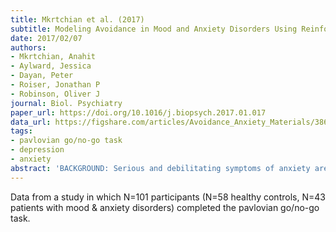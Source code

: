 ```yaml
---
title: Mkrtchian et al. (2017)
subtitle: Modeling Avoidance in Mood and Anxiety Disorders Using Reinforcement Learning
date: 2017/02/07
authors:
- Mkrtchian, Anahit
- Aylward, Jessica
- Dayan, Peter
- Roiser, Jonathan P
- Robinson, Oliver J
journal: Biol. Psychiatry
paper_url: https://doi.org/10.1016/j.biopsych.2017.01.017
data_url: https://figshare.com/articles/Avoidance_Anxiety_Materials/3860250
tags:
- pavlovian go/no-go task
- depression
- anxiety
abstract: 'BACKGROUND: Serious and debilitating symptoms of anxiety are the most common mental health problem worldwide, accounting for around 5% of all adult years lived with disability in the developed world. Avoidance behavior-avoiding social situations for fear of embarrassment, for instance-is a core feature of such anxiety. However, as for many other psychiatric symptoms the biological mechanisms underlying avoidance remain unclear. METHODS: Reinforcement learning models provide formal and testable characterizations of the mechanisms of decision making; here, we examine avoidance in these terms. A total of 101 healthy participants and individuals with mood and anxiety disorders completed an approach-avoidance go/no-go task under stress induced by threat of unpredictable shock. RESULTS: We show an increased reliance in the mood and anxiety group on a parameter of our reinforcement learning model that characterizes a prepotent (pavlovian) bias to withhold responding in the face of negative outcomes. This was particularly the case when the mood and anxiety group was under stress. CONCLUSIONS: This formal description of avoidance within the reinforcement learning framework provides a new means of linking clinical symptoms with biophysically plausible models of neural circuitry and, as such, takes us closer to a mechanistic understanding of mood and anxiety disorders.'
---
```


Data from a study in which N=101 participants (N=58 healthy controls, N=43 patients with mood & anxiety disorders) completed the pavlovian go/no-go task.

